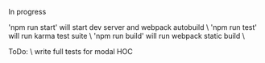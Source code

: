 In progress

'npm run start' will start dev server and webpack autobuild \ 
'npm run test' will run karma test suite \ 
'npm run build' will run webpack static build \ 

ToDo: \ 
write full tests for modal HOC